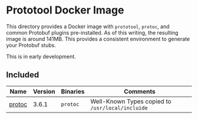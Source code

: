# Prototool Docker Image

This directory provides a Docker image with `prototool`, `protoc`, and common Protobuf plugins pre-installed. As of
this writing, the resulting image is around 141MB. This provides a consistent environment to generate your Protobuf
stubs.

This is in early development.

## Included

| Name | Version | Binaries | Comments |
| --- | --- | --- | --- |
| [protoc] | 3.6.1 | `protoc` | Well-Known Types copied to `/usr/local/incluide` |

[protoc]: https://github.com/protocolbuffers/protobuf
